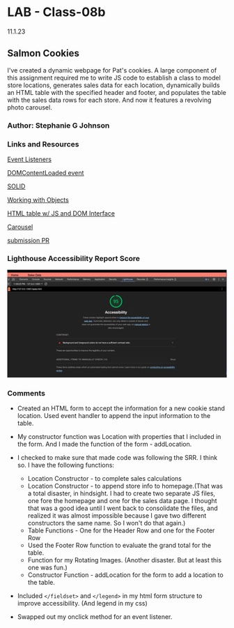# LAB - Class-08b

11.1.23

## Salmon Cookies

I've created a dynamic webpage for Pat's cookies. A large component of this assignment required me to write JS code to establish a class to model store locations, generates sales data for each location, dynamically builds an HTML table with the specified header and footer, and populates the table with the sales data rows for each store. And now it features a revolving photo carousel.

### Author: Stephanie G Johnson

### Links and Resources

[Event Listeners](https://www.w3schools.com/js/js_htmldom_eventlistener.asp)

[DOMContentLoaded event](https://developer.mozilla.org/en-US/docs/Web/API/Document/DOMContentLoaded_event)

[SOLID](https://www.geeksforgeeks.org/single-responsibility-in-solid-design-principle/)

[Working with Objects](https://developer.mozilla.org/en-US/docs/Web/JavaScript/Guide/Working_with_objects)

[HTML table w/ JS and DOM Interface](https://developer.mozilla.org/en-US/docs/Web/API/Document_Object_Model/Traversing_an_HTML_table_with_JavaScript_and_DOM_Interfaces#creating_an_html_table_dynamically)

[Carousel](https://css-tricks.com/css-only-carousel/)

[submission PR](https://stepheegee.github.io/cookie-stand/)


### Lighthouse Accessibility Report Score
![Lighthouse](photos/lighthouse09.png)



### Comments

* Created an HTML form to accept the information for a new cookie stand location. Used event handler to append the input information to the table.

* My constructor function was Location with properties that I included in the form. And I made the function of the form - addLocation. 

* I checked to make sure that made code was following the SRR. I think so. I have the following functions: 
    * Location Constructor - to complete sales calculations
    * Location Constructor - to append store info to homepage.(That was a total disaster, in hindsight. I had to create two separate JS files, one fore the homepage and one for the sales data page. I thought that was a good idea until I went back to consolidate the files, and realized it was almost impossible because I gave two different constructors the same name. So I won't do that again.)
    * Table Functions - One for the Header Row and one for the Footer Row
    * Used the Footer Row function to evaluate the grand total for the table. 
    * Function for my Rotating Images. (Another disaster. But at least this one was fun.)
    * Constructor Function - addLocation for the form to add a location to the table. 


* Included `</fieldset>` and `</legend>` in my html form structure to improve accessibility. (And legend in my css) 

* Swapped out my onclick method for an event listener. 



